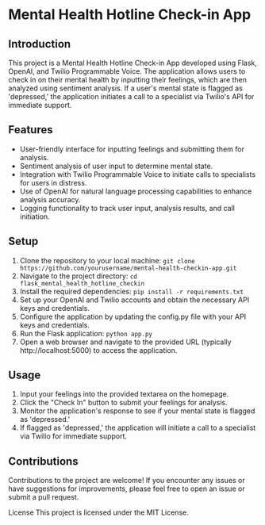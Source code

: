 # Mental Health Hotline Check-in App
## Introduction
This project is a Mental Health Hotline Check-in App developed using Flask, OpenAI, and Twilio Programmable Voice. The application allows users to check in on their mental health by inputting their feelings, which are then analyzed using sentiment analysis. If a user's mental state is flagged as 'depressed,' the application initiates a call to a specialist via Twilio's API for immediate support.

## Features
 - User-friendly interface for inputting feelings and submitting them for analysis.
 - Sentiment analysis of user input to determine mental state.
 - Integration with Twilio Programmable Voice to initiate calls to specialists for users in distress.
 - Use of OpenAI for natural language processing capabilities to enhance analysis accuracy.
 - Logging functionality to track user input, analysis results, and call initiation.
## Setup
1. Clone the repository to your local machine:
   `git clone https://github.com/yourusername/mental-health-checkin-app.git`
2. Navigate to the project directory:
   `cd flask_mental_health_hotline_checkin`
3. Install the required dependencies:
    `pip install -r requirements.txt`
4. Set up your OpenAI and Twilio accounts and obtain the necessary API keys and credentials.
5. Configure the application by updating the config.py file with your API keys and credentials.
6. Run the Flask application:
   `python app.py`
7. Open a web browser and navigate to the provided URL (typically http://localhost:5000) to access the application.

## Usage
1. Input your feelings into the provided textarea on the homepage.
2. Click the "Check In" button to submit your feelings for analysis.
3. Monitor the application's response to see if your mental state is flagged as 'depressed.'
4. If flagged as 'depressed,' the application will initiate a call to a specialist via Twilio for immediate support.
   
## Contributions
Contributions to the project are welcome! If you encounter any issues or have suggestions for improvements, please feel free to open an issue or submit a pull request.

License
This project is licensed under the MIT License.



